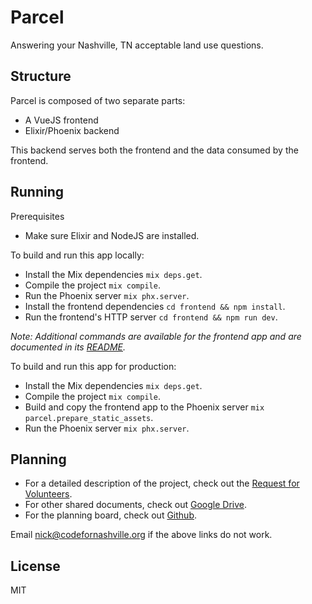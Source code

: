 # Parcel

Answering your Nashville, TN acceptable land use questions.

## Structure
Parcel is composed of two separate parts:
- A VueJS frontend
- Elixir/Phoenix backend

This backend serves both the frontend and the data consumed by the frontend.

## Running
Prerequisites
- Make sure Elixir and NodeJS are installed.

To build and run this app locally:
- Install the Mix dependencies `mix deps.get`.
- Compile the project `mix compile`.
- Run the Phoenix server `mix phx.server`.
- Install the frontend dependencies `cd frontend && npm install`.
- Run the frontend's HTTP server `cd frontend && npm run dev`.

_Note: Additional commands are available for the frontend app and are documented in its [README](frontend)._

To build and run this app for production:
- Install the Mix dependencies `mix deps.get`.
- Compile the project `mix compile`.
- Build and copy the frontend app to the Phoenix server `mix parcel.prepare_static_assets`.
- Run the Phoenix server `mix phx.server`.

## Planning
- For a detailed description of the project, check out the [Request for Volunteers](https://docs.google.com/document/d/17DNk0QQyi8SEK4utcMt3zT-Dc6vXzA_zcFwrEENvKJo/edit?usp=sharing).
- For other shared documents, check out [Google Drive](https://drive.google.com/drive/folders/0Byi0NApRjhBXekRiVFA5MlZ2OTQ?usp=sharing).
- For the planning board, check out [Github](https://github.com/code-for-nashville/parcel/projects/1).

Email nick@codefornashville.org if the above links do not work.

## License
MIT
